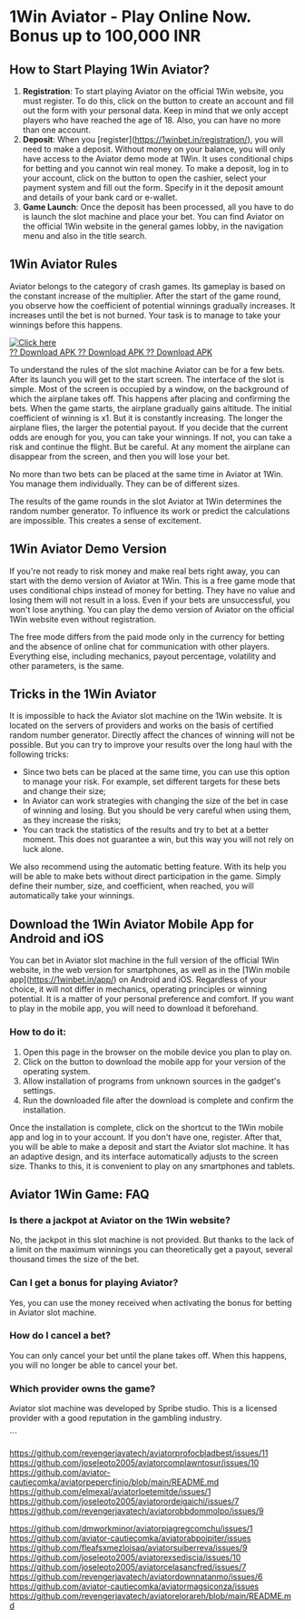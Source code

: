 # 1Win Aviator - Play Online Now. Bonus up to 100,000 INR

## How to Start Playing 1Win Aviator?

1.  **Registration**: To start playing Aviator on the official 1Win
    website, you must register. To do this, click on the button to
    create an account and fill out the form with your personal data.
    Keep in mind that we only accept players who have reached the age
    of 18. Also, you can have no more than one account.
2.  **Deposit**: When you
    \[register\](https://1winbet.in/registration/), you will need to
    make a deposit. Without money on your balance, you will only have
    access to the Aviator demo mode at 1Win. It uses conditional chips
    for betting and you cannot win real money. To make a deposit, log in
    to your account, click on the button to open the cashier, select
    your payment system and fill out the form. Specify in it the deposit
    amount and details of your bank card or e-wallet.
3.  **Game Launch**: Once the deposit has been processed, all you have
    to do is launch the slot machine and place your bet. You can find
    Aviator on the official 1Win website in the general games lobby, in
    the navigation menu and also in the title search.

## 1Win Aviator Rules

Aviator belongs to the category of crash games. Its gameplay is based on
the constant increase of the multiplier. After the start of the game
round, you observe how the coefficient of potential winnings gradually
increases. It increases until the bet is not burned. Your task is to
manage to take your winnings before this happens.

[![Click
here](https://readscoops.com/wp-content/uploads/2023/03/Readscoop-aviator-1-1.jpg)](https://traff.sbs/deff)\
[?? Download APK ?? Download APK ?? Download
APK](https://traff.sbs/deff)

To understand the rules of the slot machine Aviator can be for a few
bets. After its launch you will get to the start screen. The interface
of the slot is simple. Most of the screen is occupied by a window, on
the background of which the airplane takes off. This happens after
placing and confirming the bets. When the game starts, the airplane
gradually gains altitude. The initial coefficient of winning is x1. But
it is constantly increasing. The longer the airplane flies, the larger
the potential payout. If you decide that the current odds are enough for
you, you can take your winnings. If not, you can take a risk and
continue the flight. But be careful. At any moment the airplane can
disappear from the screen, and then you will lose your bet.

No more than two bets can be placed at the same time in Aviator at 1Win.
You manage them individually. They can be of different sizes.

The results of the game rounds in the slot Aviator at 1Win determines
the random number generator. To influence its work or predict the
calculations are impossible. This creates a sense of excitement.

## 1Win Aviator Demo Version

If you're not ready to risk money and make real bets right away, you can
start with the demo version of Aviator at 1Win. This is a free game mode
that uses conditional chips instead of money for betting. They have no
value and losing them will not result in a loss. Even if your bets are
unsuccessful, you won't lose anything. You can play the demo version of
Aviator on the official 1Win website even without registration.

The free mode differs from the paid mode only in the currency for
betting and the absence of online chat for communication with other
players. Everything else, including mechanics, payout percentage,
volatility and other parameters, is the same.

## Tricks in the 1Win Aviator

It is impossible to hack the Aviator slot machine on the 1Win website.
It is located on the servers of providers and works on the basis of
certified random number generator. Directly affect the chances of
winning will not be possible. But you can try to improve your results
over the long haul with the following tricks:

-   Since two bets can be placed at the same time, you can use this
    option to manage your risk. For example, set different targets for
    these bets and change their size;
-   In Aviator can work strategies with changing the size of the bet in
    case of winning and losing. But you should be very careful when
    using them, as they increase the risks;
-   You can track the statistics of the results and try to bet at a
    better moment. This does not guarantee a win, but this way you will
    not rely on luck alone.

We also recommend using the automatic betting feature. With its help you
will be able to make bets without direct participation in the game.
Simply define their number, size, and coefficient, when reached, you
will automatically take your winnings.

## Download the 1Win Aviator Mobile App for Android and iOS

You can bet in Aviator slot machine in the full version of the official
1Win website, in the web version for smartphones, as well as in the
\[1Win mobile app\](https://1winbet.in/app/) on Android and iOS.
Regardless of your choice, it will not differ in mechanics, operating
principles or winning potential. It is a matter of your personal
preference and comfort. If you want to play in the mobile app, you will
need to download it beforehand.

### How to do it:

1.  Open this page in the browser on the mobile device you plan to play
    on.
2.  Click on the button to download the mobile app for your version of
    the operating system.
3.  Allow installation of programs from unknown sources in the gadget's
    settings.
4.  Run the downloaded file after the download is complete and confirm
    the installation.

Once the installation is complete, click on the shortcut to the 1Win
mobile app and log in to your account. If you don't have one, register.
After that, you will be able to make a deposit and start the Aviator
slot machine. It has an adaptive design, and its interface automatically
adjusts to the screen size. Thanks to this, it is convenient to play on
any smartphones and tablets.

## Aviator 1Win Game: FAQ

### Is there a jackpot at Aviator on the 1Win website?

No, the jackpot in this slot machine is not provided. But thanks to the
lack of a limit on the maximum winnings you can theoretically get a
payout, several thousand times the size of the bet.

### Can I get a bonus for playing Aviator?

Yes, you can use the money received when activating the bonus for
betting in Aviator slot machine.

### How do I cancel a bet?

You can only cancel your bet until the plane takes off. When this
happens, you will no longer be able to cancel your bet.

### Which provider owns the game?

Aviator slot machine was developed by Spribe studio. This is a licensed
provider with a good reputation in the gambling industry.

\`\`\`

https://github.com/revengerjavatech/aviatorprofocbladbest/issues/11
https://github.com/joseleoto2005/aviatorcomplawntosur/issues/10
https://github.com/aviator-cautiecomka/aviatorpepercfinjo/blob/main/README.md
https://github.com/elmexal/aviatorloetemitde/issues/1
https://github.com/joseleoto2005/aviatorordeigaichi/issues/7
https://github.com/revengerjavatech/aviatorobbdommolpo/issues/9

https://github.com/dmworkminor/aviatorpiagregcomchu/issues/1
https://github.com/aviator-cautiecomka/aviatorabpoipiter/issues
https://github.com/fleafsxmezloisaq/aviatorsuiberreva/issues/9
https://github.com/joseleoto2005/aviatorexsediscia/issues/10
https://github.com/joseleoto2005/aviatorcelasancfred/issues/7
https://github.com/revengerjavatech/aviatordownnatanmo/issues/6
https://github.com/aviator-cautiecomka/aviatormagsiconza/issues
https://github.com/revengerjavatech/aviatorelorareh/blob/main/README.md
